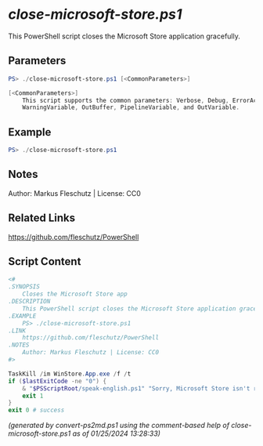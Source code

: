 *close-microsoft-store.ps1*
================

This PowerShell script closes the Microsoft Store application gracefully.

Parameters
----------
```powershell
PS> ./close-microsoft-store.ps1 [<CommonParameters>]

[<CommonParameters>]
    This script supports the common parameters: Verbose, Debug, ErrorAction, ErrorVariable, WarningAction, 
    WarningVariable, OutBuffer, PipelineVariable, and OutVariable.
```

Example
-------
```powershell
PS> ./close-microsoft-store.ps1

```

Notes
-----
Author: Markus Fleschutz | License: CC0

Related Links
-------------
https://github.com/fleschutz/PowerShell

Script Content
--------------
```powershell
<#
.SYNOPSIS
	Closes the Microsoft Store app
.DESCRIPTION
	This PowerShell script closes the Microsoft Store application gracefully.
.EXAMPLE
	PS> ./close-microsoft-store.ps1
.LINK
	https://github.com/fleschutz/PowerShell
.NOTES
	Author: Markus Fleschutz | License: CC0
#>

TaskKill /im WinStore.App.exe /f /t
if ($lastExitCode -ne "0") {
	& "$PSScriptRoot/speak-english.ps1" "Sorry, Microsoft Store isn't running."
	exit 1
}
exit 0 # success
```

*(generated by convert-ps2md.ps1 using the comment-based help of close-microsoft-store.ps1 as of 01/25/2024 13:28:33)*
